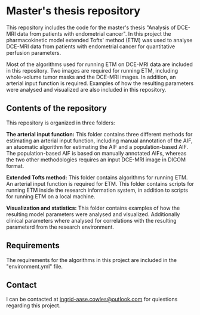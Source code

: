 # Master's thesis repository
This repository includes the code for the master's thesis "Analysis of DCE-MRI data from patients with endometrial cancer". In this project the pharmacokinetic model extended Tofts' method (ETM) was used to analyse DCE-MRI data from patients with endometrial cancer for quantitative perfusion parameters. 

Most of the algorithms used for running ETM on DCE-MRI data are included in this repository. Two images are required for running ETM, including whole-volume tumor masks and the DCE-MRI images. In addition, an arterial input function is required. Examples of how the resulting parameters were analysed and visualized are also included in this repository. 

## Contents of the repository 
This repository is organized in three folders: 

**The arterial input function:** This folder contains three different methods for estimating an arterial input function, including manual annotation of the AIF, an atuomatic algorithm for estimating the AIF and a population-based AIF. The population-based AIF is based on manually annotated AIFs, whereas the two other methodologies requires an input DCE-MRI image in DICOM format. 

**Extended Tofts method:** This folder contains algorithms for running ETM. An arterial input function is required for ETM. This folder contains scripts for running ETM inside the research information system, in addition to scripts for running ETM on a local machine.

**Visualization and statistics:** This folder contains examples of how the resulting model parameters were analysed and visualized. Additionally clinical parameters where analysed for correlations with the resulting parameterd from the research environment. 

## Requirements 
The requirements for the algorithms in this project are included in the "environment.yml" file. 

## Contact
I can be contacted at ingrid-aase.cowles@outlook.com for quiestions regarding this project. 
